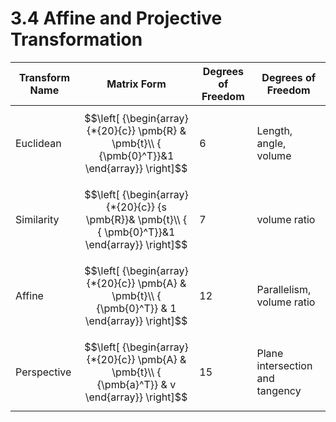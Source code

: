 # 3.4 Affine and Projective Transformation

| Transform Name | Matrix Form                                                  | Degrees of Freedom | Degrees of Freedom              |
| -------------- | ------------------------------------------------------------ | ------------------ | ------------------------------- |
| Euclidean      | $$\left[ {\begin{array}{*{20}{c}} 			\pmb{R} & \pmb{t}\\ 			{ {\pmb{0}^T}}&1 			\end{array}} \right]$$ | 6                  | Length, angle, volume           |
| Similarity     | $$\left[ {\begin{array}{*{20}{c}} 			{s \pmb{R}}& \pmb{t}\\ 			{ { \pmb{0}^T}}&1 			\end{array}} \right]$$ | 7                  | volume ratio                    |
| Affine         | $$\left[ {\begin{array}{*{20}{c}} 			\pmb{A} & \pmb{t}\\ 			{ {\pmb{0}^T}} & 1 			\end{array}} \right]$$ | 12                 | Parallelism, volume ratio       |
| Perspective    | $$\left[ {\begin{array}{*{20}{c}} 			\pmb{A} & \pmb{t}\\ 			{ {\pmb{a}^T}} & v 			\end{array}} \right]$$ | 15                 | Plane intersection and tangency |

